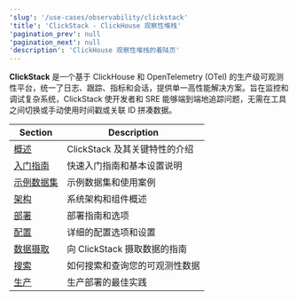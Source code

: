 ```yaml
---
'slug': '/use-cases/observability/clickstack'
'title': 'ClickStack - ClickHouse 观察性堆栈'
'pagination_prev': null
'pagination_next': null
'description': 'ClickHouse 观察性堆栈的着陆页'
---
```


**ClickStack** 是一个基于 ClickHouse 和 OpenTelemetry (OTel) 的生产级可观测性平台，统一了日志、跟踪、指标和会话，提供单一高性能解决方案。旨在监控和调试复杂系统，ClickStack 使开发者和 SRE 能够端到端地追踪问题，无需在工具之间切换或手动使用时间戳或关联 ID 拼凑数据。

| Section | Description |
|---------|-------------|
| [概述](/use-cases/observability/clickstack/overview) | ClickStack 及其关键特性的介绍 |
| [入门指南](/use-cases/observability/clickstack/getting-started) | 快速入门指南和基本设置说明 |
| [示例数据集](/use-cases/observability/clickstack/sample-datasets) | 示例数据集和使用案例 |
| [架构](/use-cases/observability/clickstack/architecture) | 系统架构和组件概述 |
| [部署](/use-cases/observability/clickstack/deployment) | 部署指南和选项 |
| [配置](/use-cases/observability/clickstack/config) | 详细的配置选项和设置 |
| [数据摄取](/use-cases/observability/clickstack/ingesting-data) | 向 ClickStack 摄取数据的指南 |
| [搜索](/use-cases/observability/clickstack/search) | 如何搜索和查询您的可观测性数据 |
| [生产](/use-cases/observability/clickstack/production) | 生产部署的最佳实践 |
